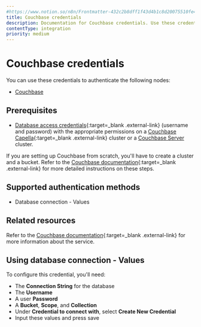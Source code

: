 ```yaml
---
#https://www.notion.so/n8n/Frontmatter-432c2b8dff1f43d4b1c8d20075510fe4
title: Couchbase credentials
description: Documentation for Couchbase credentials. Use these credentials to authenticate Couchbase in n8n, a workflow automation platform.
contentType: integration
priority: medium
---
```


# Couchbase credentials

You can use these credentials to authenticate the following nodes:

- [Couchbase](/integrations/builtin/app-nodes/n8n-nodes-base.couchbase/)

## Prerequisites

- [Database access credentials](https://docs.couchbase.com/cloud/clusters/manage-database-users.html#create-database-credentials){:target=_blank .external-link} (username and password) with the appropriate permissions on a [Couchbase Capella](https://cloud.couchbase.com/){:target=_blank .external-link} cluster or a [Couchbase Server](https://docs.couchbase.com/server/current/install/install-intro.html) cluster.

If you are setting up Couchbase from scratch, you'll have to create a cluster and a bucket. Refer to the [Couchbase documentation](https://docs.couchbase.com/home/index.html){:target=_blank .external-link} for more detailed instructions on these steps.

## Supported authentication methods

- Database connection - Values

## Related resources

Refer to the [Couchbase documentation](https://docs.couchbase.com/home/index.html){:target=_blank .external-link} for more information about the service.


## Using database connection - Values

To configure this credential, you'll need:

- The **Connection String** for the database
- The **Username**
- A user **Password**
- A **Bucket**, **Scope**, and **Collection**
- Under **Credential to connect with**, select **Create New Credential**
- Input these values and press save


